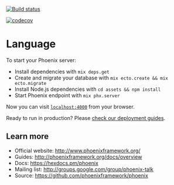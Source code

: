 
[![Build status](https://travis-ci.org/ShahneRodgers/Phoenix-Language-Website.svg?branch=master)](https://travis-ci.org/ShahneRodgers/Phoenix-Language-Website)

[![codecov](https://codecov.io/gh/ShahneRodgers/Phoenix-Language-Website/branch/master/graph/badge.svg)](https://codecov.io/gh/ShahneRodgers/Phoenix-Language-Website)

# Language

To start your Phoenix server:

  * Install dependencies with `mix deps.get`
  * Create and migrate your database with `mix ecto.create && mix ecto.migrate`
  * Install Node.js dependencies with `cd assets && npm install`
  * Start Phoenix endpoint with `mix phx.server`

Now you can visit [`localhost:4000`](http://localhost:4000) from your browser.

Ready to run in production? Please [check our deployment guides](http://www.phoenixframework.org/docs/deployment).

## Learn more

  * Official website: http://www.phoenixframework.org/
  * Guides: http://phoenixframework.org/docs/overview
  * Docs: https://hexdocs.pm/phoenix
  * Mailing list: http://groups.google.com/group/phoenix-talk
  * Source: https://github.com/phoenixframework/phoenix
